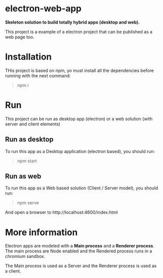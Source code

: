 # electron-web-app

**Skeleton solution to build totally hybrid apps (desktop and web).**

This project is a example of a electron project that can be published as a web page too.

# Installation

THis project is based on npm, yo must install all the dependencies before running with the next command:
> npm i

# Run

This project can be run as desktop app (electron) or a web solution (with server and client elements)

## Run as desktop

To run this app as a Desktop application (electron based), you should run:

> npm start

## Run as web

To run this app as a Web based solution (Client / Server model), you should run:

> npm serve

And open a browser to http://localhost:4600/index.html

# More information

Electron apps are modeled with a **Main process** and a **Renderer process**. The main process are Node enabled and the Rendered process runs in a chromium sandbox.

The Main process is used as a Server and the Renderer process is used as a client.
